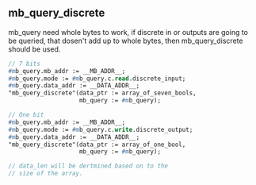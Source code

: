 mb_query_discrete
-----------------
mb_query need whole bytes to work, if discrete in or outputs are going to be queried, that dosen't add up to whole bytes, then mb_query_discrete should be used.

```pascal
// 7 bits
#mb_query.mb_addr := __MB_ADDR__;
#mb_query.mode := #mb_query.c.read.discrete_input;
#mb_query.data_addr := __DATA_ADDR__;
"mb_query_discrete"(data_ptr := array_of_seven_bools, 
                    mb_query := #mb_query);

// One bit
#mb_query.mb_addr := __MB_ADDR__;
#mb_query.mode := #mb_query.c.write.discrete_output;
#mb_query.data_addr := __DATA_ADDR__;
"mb_query_discrete"(data_ptr := array_of_one_bool, 
                    mb_query := #mb_query);

// data_len will be dertmined based on to the 
// size of the array. 
```


